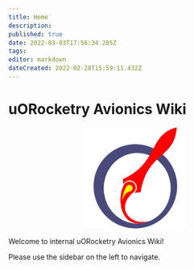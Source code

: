 ```yaml
---
title: Home
description: 
published: true
date: 2022-03-03T17:56:34.205Z
tags: 
editor: markdown
dateCreated: 2022-02-28T15:59:11.432Z
---
```


# uORocketry Avionics Wiki

<p align="center">
  <img src="/icon.png" height=200/>
</p>

Welcome to internal uORocketry Avionics Wiki!

Please use the sidebar on the left to navigate.
